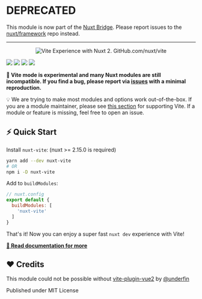 # DEPRECATED

This module is now part of the [Nuxt Bridge](https://v3.nuxtjs.org/getting-started/bridge/). Please report issues to the [nuxt/framework](https://github.com/nuxt/framework) repo instead.

---

<p style="text-align: center">
  <img src="./docs/static/preview.svg" alt="Vite Experience with Nuxt 2. GitHub.com/nuxt/vite">
</p>

[![](https://img.shields.io/npm/dm/nuxt-vite.svg?style=flat-square)](https://npmjs.com/package/nuxt-vite)
[![](https://img.shields.io/npm/v/nuxt-vite/latest.svg?style=flat-square)](https://npmjs.com/package/nuxt-vite)
[![](https://img.shields.io/github/workflow/status/nuxt/vite/ci/main?style=flat-square)](https://github.com/nuxt/vite/actions)
[![](https://img.shields.io/codecov/c/gh/nuxt/vite/main?style=flat-square)](https://codecov.io/gh/nuxt/vite)

<!-- [![See Demo](https://codesandbox.io/static/img/play-codesandbox.svg)](https://codesandbox.io/s/github/nuxt/vite/tree/main/demo) -->


**🧪 Vite mode is experimental and many Nuxt modules are still incompatible. If you find a bug, please report via [issues](https://github.com/nuxt/vite/issues) with a minimal reproduction.**

💡 We are trying to make most modules and options work out-of-the-box. If you are a module maintainer,
 please see [this section](https://vite.nuxtjs.org/advanced/modules) for supporting Vite. If a module or feature is missing, feel free to open an issue.

## ⚡ Quick Start

Install `nuxt-vite`: (nuxt >= 2.15.0 is required)

```sh
yarn add --dev nuxt-vite
# OR
npm i -D nuxt-vite
```

Add to `buildModules`:

```js
// nuxt.config
export default {
  buildModules: [
    'nuxt-vite'
  ]
}
```

That's it! Now you can enjoy a super fast `nuxt dev` experience with Vite!


**[📖 Read documentation for more](https://vite.nuxtjs.org)**

## ❤️ Credits

This module could not be possible without [vite-plugin-vue2](https://github.com/underfin/vite-plugin-vue2) by [@underfin](https://github.com/underfin)

Published under MIT License
